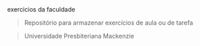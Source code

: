 <head>exercicios da faculdade
  
>Repositório para armazenar exercícios de aula ou de tarefa

>Universidade Presbiteriana Mackenzie
